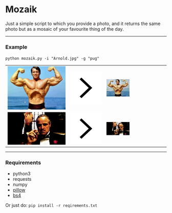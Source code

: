 # Mozaik

Just a simple script to which you provide a photo, and it returns the same photo but as a mosaic of your favourite thing of the day.

------

### Example
`python mozaik.py -i "Arnold.jpg" -g "pug"`

<!-- 

<img src="original_images/Arnold2.jpg" alt="Arnold" width=40% align='left'/> 
<img src="example_images/right_arrow.svg" alt="ra" width=5% align='center'/> 
<img src="example_images/Arnold2_mozaikd.jpg" alt="Arnold_mozaik" width=55% align='right'/> 


<img src="original_images/Godfather.jpg" alt="Arnold" width=40% align='left'/> 
<img src="example_images/right_arrow.svg" alt="ra" width=5% align='center'/>  
<img src="example_images/Godfather_mozaikd.jpg" alt="Arnold_mozaik" width=55% align='right'/> 
 -->



<table>
<!-- <caption>2x2 images in a table</caption> -->
<!-- colgroup>
<col width="20%" />
<col width="1%" />
<col width="80%" />
</colgroup> -->
<tbody>
<tr class="Input">
<td align="right"><img src="original_images/Arnold2.jpg" alt="" /></td>
<td align="center"><img src="example_images/r.png" alt="" /></td>
<td align="left"><img src="example_images/Arnold2_mozaikd.jpg" alt="" width=40% /></td>
</tr>
<tr class="Output">
<td align="right"><img src="original_images/Godfather.jpg" alt="" /></td>
<td align="center"><img src="example_images/r.png" alt="" /></td>
<td align="left"><img src="example_images/Godfather_mozaikd.jpg" alt="" width=40% /></td>
</tr>
</tbody>
</table>



------

### Requirements
- python3
- requests
- numpy
- [pillow](https://pillow.readthedocs.io/en/latest/)
- [bs4](https://www.crummy.com/software/BeautifulSoup/bs4/doc/)

Or just do:
`pip install -r reqirements.txt`